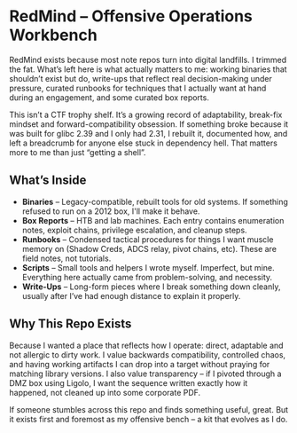 # RedMind – Offensive Operations Workbench

RedMind exists because most note repos turn into digital landfills. I trimmed the fat. What’s left here is what actually matters to me: working binaries that shouldn’t exist but do, write-ups that reflect real decision-making under pressure, curated runbooks for techniques that I actually want at hand during an engagement, and some curated box reports.

This isn’t a CTF trophy shelf. It’s a growing record of adaptability, break-fix mindset and forward-compatibility obsession. If something broke because it was built for glibc 2.39 and I only had 2.31, I rebuilt it, documented how, and left a breadcrumb for anyone else stuck in dependency hell. That matters more to me than just “getting a shell”.

## What’s Inside
- **Binaries** – Legacy-compatible, rebuilt tools for old systems. If something refused to run on a 2012 box, I'll make it behave.
- **Box Reports** – HTB and lab machines. Each entry contains enumeration notes, exploit chains, privilege escalation, and cleanup steps.
- **Runbooks** – Condensed tactical procedures for things I want muscle memory on (Shadow Creds, ADCS relay, pivot chains, etc). These are field notes, not tutorials.
- **Scripts** – Small tools and helpers I wrote myself. Imperfect, but mine. Everything here actually came from problem-solving, and necessity.
- **Write-Ups** – Long-form pieces where I break something down cleanly, usually after I’ve had enough distance to explain it properly.

## Why This Repo Exists
Because I wanted a place that reflects how I operate: direct, adaptable and not allergic to dirty work. I value backwards compatibility, controlled chaos, and having working artifacts I can drop into a target without praying for matching library versions. I also value transparency – if I pivoted through a DMZ box using Ligolo, I want the sequence written exactly how it happened, not cleaned up into some corporate PDF.

If someone stumbles across this repo and finds something useful, great. But it exists first and foremost as my offensive bench – a kit that evolves as I do.

